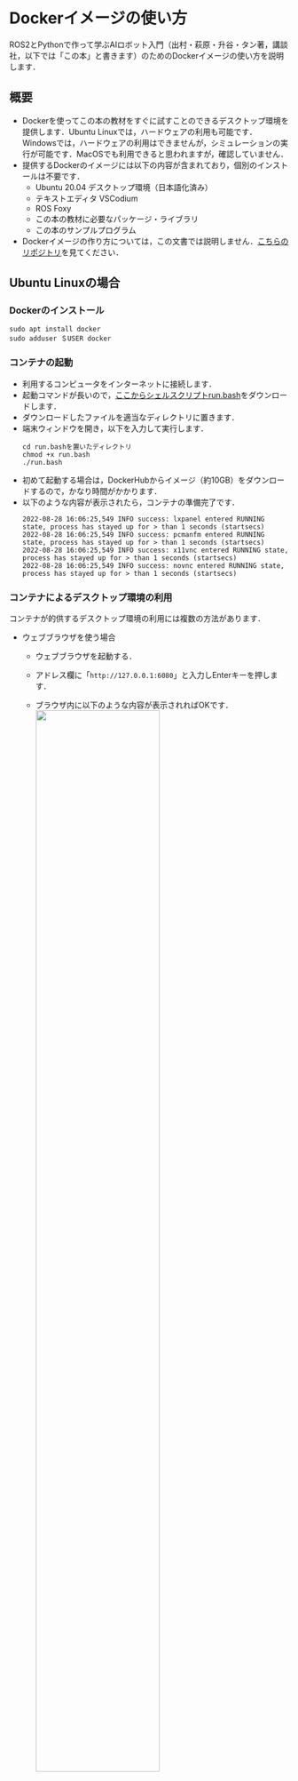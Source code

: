 # Dockerイメージの使い方

ROS2とPythonで作って学ぶAIロボット入門（出村・萩原・升谷・タン著，講談社，以下では「この本」と書きます）のためのDockerイメージの使い方を説明します．

## 概要

- Dockerを使ってこの本の教材をすぐに試すことのできるデスクトップ環境を提供します．Ubuntu Linuxでは，ハードウェアの利用も可能です．Windowsでは，ハードウェアの利用はできませんが，シミュレーションの実行が可能です．MacOSでも利用できると思われますが，確認していません．
- 提供するDockerのイメージには以下の内容が含まれており，個別のインストールは不要です．
  - Ubuntu 20.04 デスクトップ環境（日本語化済み）
  - テキストエディタ VSCodium
  - ROS Foxy
  - この本の教材に必要なパッケージ・ライブラリ
  - この本のサンプルプログラム
- Dockerイメージの作り方については，この文書では説明しません．[こちらのリポジトリ](https://github.com/AI-Robot-Book/docker-ros2-desktop-ai-robot-book)を見てください．

## Ubuntu Linuxの場合

### Dockerのインストール
```
sudo apt install docker
sudo adduser ＄USER docker
```

### コンテナの起動

- 利用するコンピュータをインターネットに接続します．
- 起動コマンドが長いので，[ここからシェルスクリプトrun.bash](https://raw.githubusercontent.com/AI-Robot-Book/docker-ros2-desktop-ai-robot-book/ai-robot-book/run.bash)をダウンロードします．
- ダウンロードしたファイルを適当なディレクトリに置きます．
- 端末ウィンドウを開き，以下を入力して実行します．
  ```
  cd run.bashを置いたディレクトリ
  chmod +x run.bash
  ./run.bash
  ```
- 初めて起動する場合は，DockerHubからイメージ（約10GB）をダウンロードするので，かなり時間がかかります．
- 以下のような内容が表示されたら，コンテナの準備完了です．
  ```
  2022-08-28 16:06:25,549 INFO success: lxpanel entered RUNNING state, process has stayed up for > than 1 seconds (startsecs)
  2022-08-28 16:06:25,549 INFO success: pcmanfm entered RUNNING state, process has stayed up for > than 1 seconds (startsecs)
  2022-08-28 16:06:25,549 INFO success: x11vnc entered RUNNING state, process has stayed up for > than 1 seconds (startsecs)
  2022-08-28 16:06:25,549 INFO success: novnc entered RUNNING state, process has stayed up for > than 1 seconds (startsecs)
  ```

### コンテナによるデスクトップ環境の利用

コンテナが的供するデスクトップ環境の利用には複数の方法があります．

- ウェブブラウザを使う場合

  - ウェブブラウザを起動する．
  - アドレス欄に「`http://127.0.0.1:6080`」と入力しEnterキーを押します．
  - ブラウザ内に以下のような内容が表示されればOKです．  
    <img src="images/ubuntu-firefox-1.png" width="70%">

  - この本のDockerイメージで利用しているデスクトップ環境LXDEでは，画面の下辺にアイコンなどが表示されますので，このままでは操作できません．画面の左辺のタブをクリックしてnoVNCのメニューアイコンを表示します．  
    <img src="images/ubuntu-firefox-2.png" width="70%">

  - Fullscreenのアイコンをクリックして，全画面表示にします．  
    <img src="images/ubuntu-firefox-3.png" width="70%">

  - デスクトップ環境での操作は他と共通ですので，後述します．

  - 終わりたい場合は，ログアウトやサインアウトは要りません．noVNCのメニューを出し，Dosconnectのアイコンをクリックします．ウェブブラウザ（のタブ）も閉じて構いません．

- Remminaを使う場合

  - Remmina（Ubuntu標準のリモートデスクトップクライアント）を起動します．  
    <img src="images/ubuntu-remmina-1.png" width="50%">

  - アドレス欄の左側をクリックしてプロトコルとして「VNC」を選び，アドレス欄に「127.0.0.1:15900」を入力しEnterキーを押します．  
    <img src="images/ubuntu-remmina-2.png" width="50%">

  - 別のウィンドウが現れ，以下のような内容が表示されればOKです．  
    <img src="images/ubuntu-remmina-3.png" width="70%">

  - ウィンドウ左辺のアイコンの並びの中から「全画面モードのオン/オフ」をクリックして，全画面表示にします．  
    <img src="images/ubuntu-remmina-4.png" width="70%">

  - デスクトップ環境での操作は他と共通ですので，後述します．

  - 終わりたい場合は，ログアウトやサインアウトは要りません．画面の上辺にマウスカーソルを移動させて，RemminaのNCのメニューを出し，「切断」のアイコンをクリックします．最初のRemminaのウィンドウも閉じて構いません．  
    <img src="images/ubuntu-remmina-5.png" width="70%">

### コンテナの中断

デスクトップ環境を切断しただけでは，まだコンテナはメモリ上に存在しています．これを停止するには，別の端末ウィンドウを開いて，以下のように入力しEnterキーを押します．
```
docker stop ai_robot_book
```
`ai_robot_book`はコンテナを起動したときにコンテナに付けた名前です．

### コンテナの再開

停止したコンテナを再び使えるようにするには，端末ウィンドウで以下のように入力しEnterキーを押します．
```
docker start ai_robot_book
```
### コンテナの削除

コンテナ上での作業内容を全て破棄して，コンテナを削除するには，端末ウィンドウで以下のように入力しEnterキーを押します．
```
docker rm ai_robot_book
```

## Windowsの場合

### Dockerのインストール

### コンテナの起動

- 利用するコンピュータをインターネットに接続します．
- 起動コマンドが長いので，[ここからバッチファイルrun.bat](https://raw.githubusercontent.com/AI-Robot-Book/docker-ros2-desktop-ai-robot-book/ai-robot-book/run.bat)をダウンロードします．
- ダウンロードしたファイルを適当なディレクトリに置きます．
- エクスプローラでディレクトリを開き，アドレス欄に「cmd」と入力しEnterキーを押します．すると，そこをカレントディレクトリとしてコマンドプロンプトが起動します．

- コマンドプロンプトのウィンドウ内で以下を入力して実行します．
  ```
  run.bat
  ```
- 初めて起動する場合は，DockerHubからイメージ（約10GB）をダウンロードするので，かなり時間がかかります．
- 以下のような内容が表示されたら，コンテナの準備完了です．
  ```
  2022-08-28 16:06:25,549 INFO success: lxpanel entered RUNNING state, process has stayed up for > than 1 seconds (startsecs)
  2022-08-28 16:06:25,549 INFO success: pcmanfm entered RUNNING state, process has stayed up for > than 1 seconds (startsecs)
  2022-08-28 16:06:25,549 INFO success: x11vnc entered RUNNING state, process has stayed up for > than 1 seconds (startsecs)
  2022-08-28 16:06:25,549 INFO success: novnc entered RUNNING state, process has stayed up for > than 1 seconds (startsecs)
  ```

### コンテナによるデスクトップ環境の利用

コンテナが的供するデスクトップ環境の利用には複数の方法があります．

- ウェブブラウザを使う場合

  - ウェブブラウザを起動する．
  - アドレス欄に「`http://127.0.0.1:6080`」と入力しEnterキーを押します．
  - ブラウザ内に以下のような内容が表示されればOKです．  

  - この本のDockerイメージで利用しているデスクトップ環境LXDEでは，画面の下辺にアイコンなどが表示されますので，このままでは操作できません．画面の左辺のタブをクリックしてnoVNCのメニューアイコンを表示します．  

  - Fullscreenのアイコンをクリックして，全画面表示にします．  

  - デスクトップ環境での操作は他と共通ですので，後述します．

  - 終わりたい場合は，ログアウトやサインアウトは要りません．noVNCのメニューを出し，Dosconnectのアイコンをクリックします．ウェブブラウザ（のタブ）も閉じて構いません．

- VNCビューアを使う場合

### コンテナの中断


### コンテナの再開


### コンテナの削除



## デスクトップ環境の使い方（共通事項）

## ハードウェアの使い方

### 音声入出力

### USB接続機器

## ヘルプ

Q&Aなどを追加する予定です．

## Windows リモートデスクトップ接続の利用（未完成）

## 著者

升谷 保博

## 履歴

- 2022-08-28: ドキュメントの整備

## 参考文献
